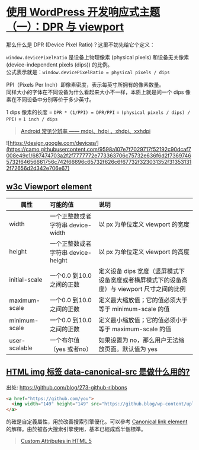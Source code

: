 # [使用 WordPress 开发响应式主题（一）：DPR 与 viewport](https://wordpresshi.com/wordpress-responsive-theme-dpr-and-viewport/)

那么什么是 DPR (Device Pixel Ratio)？这里不妨先给它个定义：  

`window.devicePixelRatio` 是设备上物理像素 (physical pixels) 和设备无关像素 (device-independent pixels (dips)) 的比例。  
公式表示就是：`window.devicePixelRatio = physical pixels / dips`  

PPI（Pixels Per Inch）即像素密度，表示每英寸所拥有的像素数量。  
同样大小的字体在不同设备为什么看起来大小不一样，本质上就是问一个 dips 像素在不同设备中分别等价于多少英寸。  

1 dips 像素的长度 = `DPR * (1/PPI) = DPR/PPI` = `(physical pixels / dips) / PPI)` = `1 inch / dips` 
> [Android 常见分辨率 —— mdpi、hdpi 、xhdpi、xxhdpi](https://blog.csdn.net/adminlxb89/article/details/82492059)

![https://design.google.com/devices/](https://camo.githubusercontent.com/9598a107e7f7029717f52192c90dcaf7008e49c1/687474703a2f2f7777772e773363706c75732e636f6d2f73697465732f64656661756c742f66696c65732f626c6f67732f323031352f313531312f72656d2d342e706e67)

## [w3c Viewport <META> element](https://drafts.csswg.org/css-device-adapt/#viewport-meta)  

属性|可能的值|说明
--|:--|:--
width | 一个正整数或者字符串 device-width | 以 px 为单位定义 viewport 的宽度
height | 一个正整数或者字符串 device-height | 以 px 为单位定义 viewport 的高度
initial-scale |	一个0.0 到10.0之间的正数 | 定义设备 dips 宽度（竖屏模式下设备宽度或者横屏模式下的设备高度）与 viewport 尺寸之间的比例
maximum-scale |	一个0.0 到10.0之间的正数 | 定义最大缩放值；它的值必须大于等于 minimum-scale 的值
minimum-scale |	一个0.0 到10.0之间的正数 | 定义最小缩放值；它的值必须小于等于 maximum-scale 的值
user-scalable |	一个布尔值（yes 或者no） | 如果设置为 no，那么用户无法缩放页面。默认值为 yes


## [HTML img 标签 data-canonical-src 是做什么用的?](https://segmentfault.com/q/1010000000458224)
出处: [https://github.com/blog/273-github-ribbons  ](https://github.com/blog/273-github-ribbons)
```html
<a href="https://github.com/you">
  <img width="149" height="149" src="https://github.blog/wp-content/uploads/2008/12/forkme_right_red_aa0000.png?resize=149%2C149" class="attachment-full size-full" alt="Fork me on GitHub" data-recalc-dims="1">
</a>
```
的確是自定義屬性，用於改善搜索引擎優化。可以參考 [Canonical link element](https://en.wikipedia.org/wiki/Canonical_link_element) 的解釋。由於被各大搜索引擎使用，基本已經成爲半個標準。  
> [Custom Attributes in HTML 5](http://www.javascriptkit.com/dhtmltutors/customattributes.shtml)

